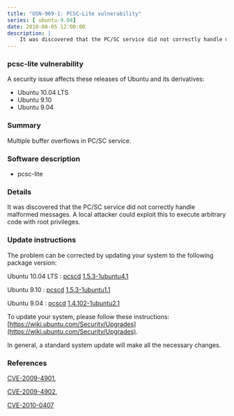 ```yaml
---
title: "USN-969-1: PCSC-Lite vulnerability"
series: [ ubuntu-9.04]
date: 2010-08-05 12:00:00
description: |
    It was discovered that the PC/SC service did not correctly handle malformed messages. A local attacker could exploit this to execute arbitrary code with root privileges. 
--- 
```

 
### pcsc-lite vulnerability

A security issue affects these releases of Ubuntu and its derivatives:

* Ubuntu 10.04 LTS
* Ubuntu 9.10
* Ubuntu 9.04

### Summary

Multiple buffer overflows in PC/SC service. 

### Software description

* pcsc-lite 

### Details

It was discovered that the PC/SC service did not correctly handle malformed messages. A local attacker could exploit this to execute arbitrary code with root privileges. 

### Update instructions

The problem can be corrected by updating your system to the following package version:

Ubuntu 10.04 LTS
 : [pcscd](https://launchpad.net/ubuntu/+source/pcsc-lite) <span> [1.5.3-1ubuntu4.1](https://launchpad.net/ubuntu/+source/pcsc-lite/1.5.3-1ubuntu4.1) </span> 

Ubuntu 9.10
 : [pcscd](https://launchpad.net/ubuntu/+source/pcsc-lite) <span> [1.5.3-1ubuntu1.1](https://launchpad.net/ubuntu/+source/pcsc-lite/1.5.3-1ubuntu1.1) </span> 

Ubuntu 9.04
 : [pcscd](https://launchpad.net/ubuntu/+source/pcsc-lite) <span> [1.4.102-1ubuntu2.1](https://launchpad.net/ubuntu/+source/pcsc-lite/1.4.102-1ubuntu2.1) </span> 

To update your system, please follow these instructions: [https://wiki.ubuntu.com/Security/Upgrades](https://wiki.ubuntu.com/Security/Upgrades).

In general, a standard system update will make all the necessary changes. 

### References

 [CVE-2009-4901](http://people.ubuntu.com/~ubuntu-security/cve/CVE-2009-4901), 

 [CVE-2009-4902](http://people.ubuntu.com/~ubuntu-security/cve/CVE-2009-4902), 

 [CVE-2010-0407](http://people.ubuntu.com/~ubuntu-security/cve/CVE-2010-0407)
 
